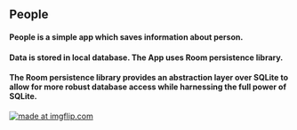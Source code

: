 ## People

#### People is a simple app which saves information about person.
#### Data is stored in local database. The App uses Room persistence library. 
#### The Room persistence library provides an abstraction layer over SQLite to allow for more robust database access while harnessing the full power of SQLite.

<a href="https://imgflip.com/gif/2myjnq"><img src="https://i.imgflip.com/2myjnq.gif" title="made at imgflip.com"/></a>
